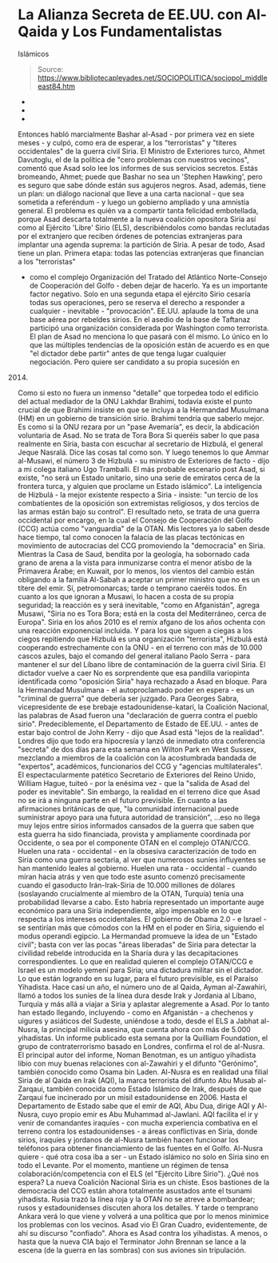 # La Alianza Secreta de EE.UU. con Al-Qaida y Los Fundamentalistas 
Islámicos

> Source: https://www.bibliotecapleyades.net/SOCIOPOLITICA/sociopol_middleeast84.htm

-
-
-
Entonces
habló marcialmente Bashar al-Asad - por primera vez en
siete meses - y culpó, como era de esperar, a los "terroristas"
y "títeres occidentales" de la guerra civil Siria.
El Ministro de Exteriores turco,
Ahmet Davutoglu,
el de la política de "cero problemas con nuestros vecinos",
comentó que Asad solo lee los informes de sus servicios
secretos. Estás bromeando, Ahmet; puede que Bashar no sea un
'Stephen Hawking', pero es seguro que sabe dónde están sus
agujeros negros.
Asad,
además, tiene un plan: un diálogo nacional que lleve a una
carta nacional - que sea sometida a referéndum - y luego un
gobierno ampliado y una amnistía general.
El problema es quién va a
compartir tanta felicidad embotellada, porque Asad descarta
totalmente a la nueva coalición opositora Siria
así como al Ejército
'Libre' Sirio (ELS), describiéndolos
como bandas reclutadas por el extranjero que reciben órdenes
de potencias extranjeras para implantar una agenda suprema:
la partición de Siria.
A pesar de todo, Asad tiene un
plan. Primera etapa:
todas las potencias extranjeras que financian a los
"terroristas"
- como el complejo Organización del Tratado del Atlántico
Norte-Consejo de Cooperación del Golfo - deben dejar de
hacerlo. Ya es un importante factor negativo.
Solo en una
segunda etapa el ejército Sirio cesaría todas sus
operaciones, pero se reserva el derecho a responder a
cualquier - inevitable - "provocación".
EE.UU. aplaude la toma de una base aérea
por rebeldes sirios.
En el asedio de la base de Taftanaz participó una organización considerada
por Washington como terrorista.
El plan de Asad no menciona lo que pasará con él
mismo.
Lo único en lo que las múltiples tendencias de la oposición están de
acuerdo es en que "el dictador debe partir" antes de que tenga lugar
cualquier negociación. Pero quiere ser candidato a su propia sucesión en
2014.
Como si esto no fuera un inmenso "detalle" que
torpedea todo el edificio del actual mediador de la ONU
Lakhdar Brahimi, todavía existe el punto crucial de que Brahimi insiste
en que se incluya a
la Hermandad Musulmana (HM) en un gobierno de transición
sirio. Brahimi tendría que saberlo mejor.
Es como si la ONU rezara por un "pase Avemaría",
es decir, la abdicación voluntaria de Asad.
No se trata de Tora Bora
Si queréis saber lo que pasa realmente en Siria,
basta con escuchar al secretario de Hizbulá,
el
general Jeque Nasralá. Dice las cosas tal como son. Y luego tenemos lo que Ammar al-Musawi, el
número 3 de Hizbulá - su ministro de Exteriores de facto - dijo a mi colega
italiano Ugo Tramballi.
El más probable escenario post Asad, si existe,
"no
será un Estado unitario, sino una serie de emiratos cerca de la frontera
turca, y alguien que proclame un Estado islámico".
La inteligencia de Hizbulá - la mejor existente respecto a Siria - insiste:
"un
tercio de los combatientes de la oposición son extremistas religiosos, y
dos tercios de las armas están bajo su control".
El resultado neto,
se
trata de una guerra occidental por encargo, en la cual el Consejo de
Cooperación del Golfo (CCG) actúa como "vanguardia" de la OTAN.
Mis lectores ya lo saben desde hace tiempo, tal
como conocen la falacia de las placas tectónicas en movimiento de
autocracias del CCG promoviendo la "democracia" en Siria.
Mientras la
Casa de Saud, bendita por la geología, ha sobornado cada grano de arena a la
vista para inmunizarse contra el menor atisbo de la Primavera Árabe; en
Kuwait, por lo menos, los vientos del cambio están obligando a la familia
Al-Sabah a aceptar un primer ministro que no es un títere del emir.
Sí,
petromonarcas; tarde o temprano caeréis todos.
En cuanto a los que ignoran a Musawi, lo hacen a
costa de su propia seguridad; la reacción es y será inevitable,
"como en
Afganistán", agrega Musawi, "Siria no es Tora Bora; está en la costa del
Mediterráneo, cerca de Europa".
Siria en los años 2010 es el remix afgano de
los años ochenta con una reacción exponencial incluida.
Y para los que siguen a ciegas a los ciegos
repitiendo que Hizbulá es una organización "terrorista",
Hizbulá está cooperando estrechamente con la ONU - en el terreno con más
de 10.000 cascos azules, bajo el comando del general italiano Paolo Serra - para mantener el sur del Líbano libre de contaminación de la guerra civil
Siria.
El dictador vuelve a caer
No es sorprendente que esa pandilla variopinta
identificada como "oposición Siria" haya rechazado a Asad en bloque.
Para la Hermandad Musulmana - el autoproclamado
poder en espera - es un "criminal de guerra" que debería ser juzgado. Para
Georges Sabra, vicepresidente de ese brebaje estadounidense-katarí, la
Coalición Nacional, las palabras de Asad fueron una "declaración de guerra
contra el pueblo sirio".
Predeciblemente, el Departamento de Estado de
EE.UU. - antes de estar bajo control de John Kerry - dijo que Asad está "lejos
de la realidad".
Londres dijo que todo era hipocresía y lanzó de inmediato
otra conferencia "secreta" de dos días para esta semana en Wilton Park en West Sussex, mezclando a miembros de la coalición con la acostumbrada
bandada de "expertos", académicos, funcionarios del CCG y "agencias
multilaterales".
El espectacularmente patético Secretario de Exteriores del
Reino Unido,
William Hague, tuiteó - por la enésima vez - que la "salida de Asad del
poder es inevitable".
Sin embargo, la realidad en el terreno dice que
Asad no se irá a ninguna parte en el futuro previsible.
En cuanto a las afirmaciones británicas de que,
"la comunidad internacional puede suministrar apoyo para una futura
autoridad de transición",
...eso no llega muy lejos entre sirios informados
cansados de la guerra
que
saben que esta guerra ha sido financiada, provista y ampliamente coordinada
por Occidente, o sea por el componente OTAN en el complejo OTAN/CCG.
Huelen una rata - occidental - en la obsesiva
caracterización de todo en Siria como una guerra sectaria, al ver que
numerosos suníes influyentes se han mantenido leales al gobierno.
Huelen una rata - occidental - cuando miran hacia
atrás y ven que todo
este asunto comenzó precisamente cuando el gasoducto Irán-Irak-Siria de
10.000 millones de dólares (soslayando crucialmente al miembro de la OTAN,
Turquía) tenía una probabilidad llevarse a cabo.
Esto habría representado un
importante auge económico para una Siria independiente, algo impensable en
lo que respecta a los intereses occidentales.
El
gobierno de Obama 2.0 - e Israel - se sentirían
más que cómodos con la HM en el poder en Siria, siguiendo el modus operandi
egipcio.
La Hermandad promueve la idea de un "Estado civil"; basta con ver
las pocas "áreas liberadas" de Siria para detectar la civilidad rebelde
introducida en la Sharía dura y las decapitaciones correspondientes.
Lo que en realidad quieren el complejo OTAN/CCG
e Israel es un modelo yemení para Siria; una dictadura militar sin el
dictador. Lo que están logrando en su lugar, para el futuro previsible, es
el Paraíso Yihadista.
Hace casi un año, el número uno de al Qaida,
Ayman al-Zawahiri, llamó a todos los suníes de la línea dura desde Irak y
Jordania al Líbano, Turquía y más allá a viajar a Siria y aplastar
alegremente a Asad.
Por lo tanto han estado llegando, incluyendo - como
en Afganistán - a chechenos y uigures y asiáticos del Sudeste, uniéndose a
todo, desde el ELS a Jabhat al-Nusra, la principal
milicia asesina, que cuenta ahora con más de 5.000 yihadistas.
Un informe publicado esta semana por la
Quilliam
Foundation, el grupo de contraterrorismo basado en Londres, confirma el rol
de al-Nusra.
El principal autor del informe, Noman Benotman, es un antiguo
yihadista libio con muy buenas relaciones con al-Zawahiri y el difunto "Gerónimo",
también conocido como Osama bin Laden.
Al-Nusra es en realidad una filial Siria de al Qaida en Irak (AQI), la marca terrorista del difunto Abu Musab al-Zarqaui,
también conocida como Estado Islámico de Irak, después de que Zarqaui fue
incinerado por un misil estadounidense en 2006.
Hasta el Departamento de
Estado sabe que el emir de AQI, Abu Dua, dirige AQI y Al-Nusra, cuyo propio
emir es Abu Muhammad al-Jawlani.
AQI facilita el ir y venir de comandantes
iraquíes - con mucha experiencia combativa en el terreno contra los
estadounidenses - a áreas conflictivas en Siria, donde sirios, iraquíes y
jordanos de al-Nusra también hacen funcionar los teléfonos para obtener
financiamiento de las fuentes en el Golfo.
Al-Nusra quiere - qué otra cosa
iba a ser - un Estado islámico no solo en Siria sino en todo el Levante. Por
el momento, mantiene
un régimen de tensa colaboración/competencia con el ELS
(el "Ejército Libre Sirio").
¿Qué nos espera?
La nueva Coalición Nacional
Siria es un chiste. Esos bastiones de la democracia del CCG están ahora
totalmente asustados ante el tsunami yihadista. Rusia trazó la línea roja y
la OTAN no se atreve a bombardear; rusos y estadounidenses discuten ahora
los detalles. Y tarde o temprano Ankara verá lo que viene y volverá a una
política que por lo menos minimice los problemas con los vecinos.
Asad vio El Gran Cuadro, evidentemente, de ahí
su discurso "confiado". Ahora es Asad contra los yihadistas.
A menos, o
hasta que la nueva CIA bajo el Terminator John Brennan se lance a la escena
(de la guerra en las sombras) con sus aviones sin tripulación.
